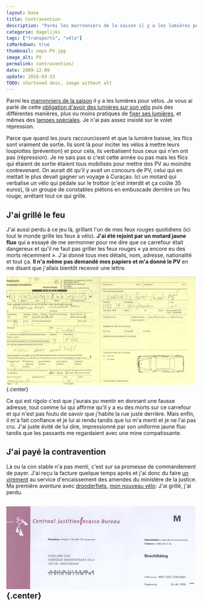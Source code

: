 ```yaml
---
layout: base
title: Contravention
description: "Parmi les marronniers de la saison il y a les lumières pour vélos. Je vous ai parlé de cette obligation d'avoir des lumières sur son vélo puis des différe"
categorie: dagelijks
tags: ["transports", "vélo"]
isMarkdown: true
thumbnail: oeps-PV.jpg
image_alt: PV
permalink: contravention/
date: 2009-12-09
update: 2016-03-23
TODO: shortened desc, image without alt
---
```


Parmi les [marronniers de la saison](/c-est-la-fin-de-l-ete) il y a les lumières pour vélos. Je vous ai parlé de cette [obligation d'avoir des lumières sur son vélo](/lumieres-hiver) puis des différentes manières, plus ou moins pratiques de [fixer ses lumières](/les-nouvelles-lampes-de-la-nuit), et mêmes des [lampes spéciales](/les-lampes-velo-hema). Je n'ai pas assez insisté sur le volet répression.

Parce que quand les jours raccourcissent et que la lumière baisse, les flics sont vraiment de sortie. Ils sont là pour inciter les vélos à mettre leurs loupiottes (prévention) et pour cela, ils verbalisent tous ceux qui n'en ont pas (répression). Je ne sais pas si c'est cette année ou pas mais les flics qui étaient de sortie étaient tous mobilisés pour mettre des PV au moindre contrevenant. On aurait dit qu'il y avait un concours de PV, celui qui en mettait le plus devait gagner un voyage à Curaçao. Ici un motard qui verbalise un vélo qui pédale sur le trottoir (c'est interdit et ça coûte 35 euros), là un groupe de constables piétons en embuscade derrière un feu rouge, arrêtant tout ce qui grille.

## J'ai grillé le feu

J'ai aussi perdu à ce jeu là, grillant l'un de mes feux rouges quotidiens (ici tout le monde grille les feux à vélo). **J'ai été rejoint par un motard jaune fluo** qui a essayé de me sermonner pour me dire que ce carrefour était dangereux et qu'il ne faut pas griller les feux rouges « ya encore eu des morts récemment ». J'ai donné tous mes détails, nom, adresse, nationalité et tout ça. **Il n'a même pas demandé mes papiers et m'a donné le PV** en me disant que j'allais bientôt recevoir une lettre.

![PV](oeps-PV.jpg){.center}

Ce qui est rigolo c'est que j'aurais pu mentir en donnant une fausse adresse, tout comme lui qui affirme qu'il y a eu des morts sur ce carrefour et qui n'est pas foutu de savoir que j'habite la rue juste derrière. Mais enfin, il m'a fait confiance et je lui ai rendu tandis que lui m'a menti et je ne l'ai pas cru. J'ai juste évité de lui dire, impressionné par son uniforme jaune fluo tandis que les passants me regardaient avec une mine compatissante. 

## J'ai payé la contravention

Là ou la con stable n'a pas menti, c'est sur sa promesse de commandement de payer. J'ai reçu la facture quelque temps après et j'ai donc du faire [un virement](/les-virements-et-les-cheques) au service d'encaissement des amendes du ministère de la justice. Ma première aventure avec [drooderfiets](https://pixelfed.social/drooderfiets), [mon nouveau vélo](/drooderfiets-mon-nouveau-velo): J'ai grillé, j'ai perdu.

![](oeps-amende.jpg){.center}
---